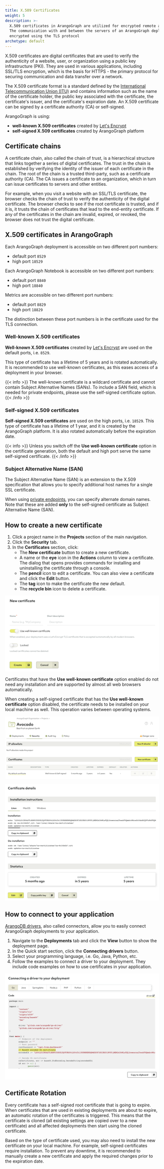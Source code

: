 ```yaml
---
title: X.509 Certificates
weight: 5
description: >-
  X.509 certificates in ArangoGraph are utilized for encrypted remote administration.
  The communication with and between the servers of an ArangoGraph deployment is
  encrypted using the TLS protocol
archetype: default
---
```

X.509 certificates are digital certificates that are used to verify the
authenticity of a website, user, or organization using a public key infrastructure
(PKI). They are used in various applications, including SSL/TLS encryption,
which is the basis for HTTPS - the primary protocol for securing communication
and data transfer over a network.

The X.509 certificate format is a standard defined by the
[International Telecommunication Union (ITU)](https://www.itu.int/en/Pages/default.aspx)
and contains information such as the name of the certificate holder, the public
key associated with the certificate, the certificate's issuer, and the
certificate's expiration date. An X.509 certificate can be signed by a
certificate authority (CA) or self-signed.

ArangoGraph is using:
- **well-known X.509 certificates** created by
[Let's Encrypt](https://letsencrypt.org/)
- **self-signed X.509 certificates** created by ArangoGraph platform

## Certificate chains

A certificate chain, also called the chain of trust, is a hierarchical structure
that links together a series of digital certificates. The trust in the chain is
established by verifying the identity of the issuer of each certificate in the
chain. The root of the chain is a trusted third-party, such as a certificate
authority (CA). The CA issues a certificate to an organization, which in turn
can issue certificates to servers and other entities. 

For example, when you visit a website with an SSL/TLS certificate, the browser
checks the chain of trust to verify the authenticity of the digital certificate.
The browser checks to see if the root certificate is trusted, and if it is, it
trusts the chain of certificates that lead to the end-entity certificate.
If any of the certificates in the chain are invalid, expired, or revoked, the
browser does not trust the digital certificate.

## X.509 certificates in ArangoGraph

Each ArangoGraph deployment is accessible on two different port numbers:
- default port `8529`
- high port `18529`

Each ArangoGraph Notebook is accessible on two different port numbers:
- default port `8840`
- high port `18840`

Metrics are accessible on two different port numbers:
- default port `8829`
- high port `18829`

The distinction between these port numbers is in the certificate used for the
TLS connection.

### Well-known X.509 certificates

**Well-known X.509 certificates** created by
[Let's Encrypt](https://letsencrypt.org/) are used on the
default ports, i.e. `8529`.

This type of certificate has a lifetime of 5 years and is rotated automatically.
It is recommended to use well-known certificates, as this eases access of a
deployment in your browser.

{{< info >}}
The well-known certificate is a wildcard certificate and cannot contain
Subject Alternative Names (SANs). To include a SAN field, which is needed
for private endpoints, please use the self-signed certificate option.
{{< /info >}}

### Self-signed X.509 certificates

**Self-signed X.509 certificates** are used on the high ports, i.e. `18529`.
This type of certificate has a lifetime of 1 year, and it is created by the
ArangoGraph platform. It is also rotated automatically before the expiration
date.

{{< info >}}
Unless you switch off the **Use well-known certificate** option in the
certificate generation, both the default and high port serve the same
self-signed certificate.
{{< /info >}}

### Subject Alternative Name (SAN)

The Subject Alternative Name (SAN) is an extension to the X.509 specification 
that allows you to specify additional host names for a single SSL certificate.

When using [private endpoints](../deployments/private-endpoints.md),
you can specify alternate domain names. Note that these are added **only** to
the self-signed certificate as Subject Alternative Name (SAN).

## How to create a new certificate

1. Click a project name in the **Projects** section of the main navigation.
2. Click the **Security** tab.
3. In the **Certificates** section, click:
   - The **New certificate** button to create a new certificate.
   - A name or the **eye** icon in the **Actions** column to view a certificate.
     The dialog that opens provides commands for installing and uninstalling
     the certificate through a console.
   - The **pencil** icon to edit a certificate.
     You can also view a certificate and click the **Edit** button.
   - The **tag** icon to make the certificate the new default.
   - The **recycle bin** icon to delete a certificate.

![ArangoGraph Create New Certificate](../../../../images/arangograph-new-certificate.png)

Certificates that have the **Use well-known certificate** option enabled do
not need any installation and are supported by almost all web browsers
automatically.

When creating a self-signed certificate that has the **Use well-known certificate**
option disabled, the certificate needs to be installed on your local machine as
well. This operation varies between operating systems.

![ArangoGraph Certificates](../../../../images/arangograph-cert-page-with-cert-present.png)

![ArangoGraph Certificate Install Instructions](../../../../images/arangograph-cert-install-instructions.png)

## How to connect to your application

[ArangoDB drivers](../../../drivers/_index.md), also called connectors, allow you to
easily connect ArangoGraph deployments to your application. 

1. Navigate to the **Deployments** tab and click the **View** button to show the
   deployment page.
2. In the Quick start section, click the **Connecting drivers** button.
3. Select your programming language, i.e. Go, Java, Python, etc.
4. Follow the examples to connect a driver to your deployment. They include
   code examples on how to use certificates in your application.

![ArangoGraph Connecting Drivers](../../../../images/arangograph-connecting-drivers.png)

## Certificate Rotation

Every certificate has a self-signed root certificate that is going to expire.
When certificates that are used in existing deployments are about to expire,
an automatic rotation of the certificates is triggered. This means that the
certificate is cloned (all existing settings are copied over to a new certificate)
and all affected deployments then start using the cloned certificate. 

Based on the type of certificate used, you may also need to install the new
certificate on your local machine. For example, self-signed certificates require
installation. To prevent any downtime, it is recommended to manually create a
new certificate and apply the required changes prior to the expiration date.
